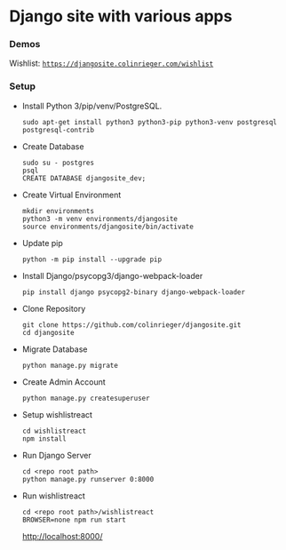 # Django site with various apps
### Demos
Wishlist: [`https://djangosite.colinrieger.com/wishlist`](https://djangosite.colinrieger.com/wishlist)

### Setup
- Install Python 3/pip/venv/PostgreSQL.  
  ```
  sudo apt-get install python3 python3-pip python3-venv postgresql postgresql-contrib
  ```
- Create Database
  ```
  sudo su - postgres
  psql
  CREATE DATABASE djangosite_dev;
  ```
- Create Virtual Environment
  ```
  mkdir environments
  python3 -m venv environments/djangosite
  source environments/djangosite/bin/activate
  ```
- Update pip
  ```
  python -m pip install --upgrade pip
  ```
- Install Django/psycopg3/django-webpack-loader
  ```
  pip install django psycopg2-binary django-webpack-loader
  ```
- Clone Repository
  ```
  git clone https://github.com/colinrieger/djangosite.git
  cd djangosite
  ```
- Migrate Database
  ```
  python manage.py migrate
  ```
- Create Admin Account
  ```
  python manage.py createsuperuser
  ```
- Setup wishlistreact
  ```
  cd wishlistreact
  npm install
  ```
- Run Django Server
  ```
  cd <repo root path>
  python manage.py runserver 0:8000
  ```
- Run wishlistreact
  ```
  cd <repo root path>/wishlistreact
  BROWSER=none npm run start
  ```
  [http://localhost:8000/](http://localhost:8000/)
